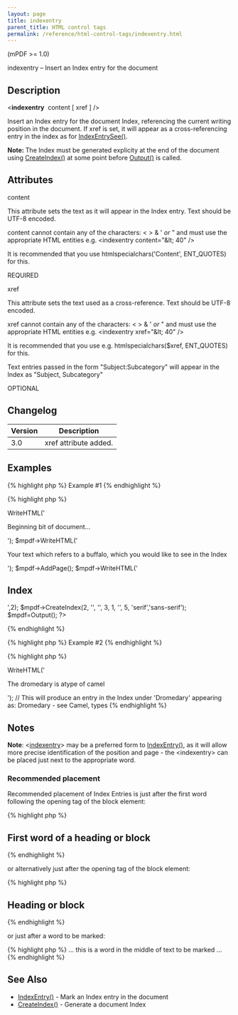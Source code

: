 ```yaml
---
layout: page
title: indexentry
parent_title: HTML control tags
permalink: /reference/html-control-tags/indexentry.html
---
```


<div id="bpmbook" class="bpmbook" style="direction:ltr;">
<div class="topic_user_field">
<div id="U0">
<p>(mPDF &gt;= 1.0)</p>
<p>indexentry – Insert an Index entry for the document</p>
<h2>Description</h2>

<div class="alert alert-info" role="alert">&lt;<b>indexentry</b>&nbsp; <span class="parameter">content</span> [ <span class="parameter">xref</span> ] /&gt;</div>
<p>Insert an Index entry for the document Index, referencing the current writing position in the document. If <span class="parameter">xref</span> is set, it will appear as a cross-referencing entry in the index as for <a href="/reference/mpdf-functions/indexentrysee.html">IndexEntrySee()</a>.</p>

<div class="alert alert-info" role="alert"><b>Note: </b>The Index must be generated explicity at the end of the document using <a href="/reference/mpdf-functions/tocpagebreak.html">CreateIndex()</a> at some point before <a href="/reference/mpdf-functions/output.html">Output()</a> is called.</div>
<h2>Attributes</h2>
<p class="manual_param_dt"><span class="parameter">content</span></p>
<p class="manual_param_dd">This attribute sets the text as it will appear in the Index entry. Text should be UTF-8 encoded.

<span class="parameter">content</span> cannot contain any of the characters: &lt; &gt; &amp; ' <i>or</i> " and must use the appropriate HTML entities e.g. &lt;indexentry content="&amp;lt; 40" /&gt;

It is recommended that you use htmlspecialchars('Content', ENT_QUOTES) for this.

<span class="smallblock">REQUIRED</span></p>
<p class="manual_param_dt"><span class="parameter">xref</span></p>
<p class="manual_param_dd">This attribute sets the text used as a cross-reference. Text should be UTF-8 encoded.

<span class="parameter">xref</span> cannot contain any of the characters: &lt; &gt; &amp; ' <i>or</i> " and must use the appropriate HTML entities e.g. &lt;indexentry xref="&amp;lt; 40" /&gt;

It is recommended that you use e.g. htmlspecialchars($xref, ENT_QUOTES) for this.

Text entries passed in the form "Subject:Subcategory" will appear in the Index as "Subject, Subcategory"

<span class="smallblock">OPTIONAL</span></p>
<h2>Changelog</h2>
<table class="bpmTopic"> <thead>
<tr> <th>Version</th><th>Description</th> </tr>
</thead> <tbody>
<tr>
<td>3.0</td>
<td><span class="parameter">xref</span> attribute added.</td>
</tr>
</tbody> </table>
<h2>Examples</h2>

{% highlight php %}
Example #1
{% endhighlight %}

{% highlight php %}
<?php

<?php

$mpdf=new mPDF();

$mpdf->WriteHTML('<p>Beginning bit of document...</p>');

$mpdf->WriteHTML('<p>Your text which refers to a buffalo,<indexentry content="Buffalo" /> which you would like to see in the Index</p>');

$mpdf->AddPage();    

$mpdf->WriteHTML('<h2>Index</h2>',2);

$mpdf->CreateIndex(2, '', '', 3, 1, '', 5, 'serif','sans-serif');

$mpdf=Output();

?>
{% endhighlight %}

{% highlight php %}
Example #2
{% endhighlight %}

{% highlight php %}
<?php

$mpdf->WriteHTML('<p><indexentry content="Dromedary" xref="Camel:types" />The dromedary is atype of camel</p>');

// This will produce an entry in the Index under 'Dromedary' appearing as:

Dromedary - see Camel, types
{% endhighlight %}

<h2>Notes</h2>

<div class="alert alert-info" role="alert"><b>Note</b>: &lt;<a href="/reference/html-control-tags/tocentry.html">indexentry</a>&gt; may be a preferred form to <a href="/reference/mpdf-functions/indexentry.html">IndexEntry()</a>, as it will allow more precise identification of the position and page - the &lt;indexentry&gt; can be placed just next to the appropriate word.</div>
<h3>Recommended placement</h3>
<p>Recommended placement of Index Entries is just after the first word following the opening tag of the block element:</p>

{% highlight php %}
<h2>First<indexentry... /> word of a heading or block</h2>
{% endhighlight %}

<p>or alternatively just after the opening tag of the block element:</p>

{% highlight php %}
<h2><indexentry... />Heading or block</h2>
{% endhighlight %}

<p>or just after a word to be marked:</p>

{% highlight php %}
... this is a word<indexentry... /> in the middle of text to be marked ...
{% endhighlight %}

<h2>See Also</h2>
<ul>
<li class="manual_boxlist"><a href="/reference/mpdf-functions/indexentry.html">IndexEntry()</a> - Mark an Index entry in the document </li>
<li class="manual_boxlist"><a href="/reference/mpdf-functions/tocpagebreak.html">CreateIndex()</a> - Generate a document Index</li>
</ul>
</div>
</div>

